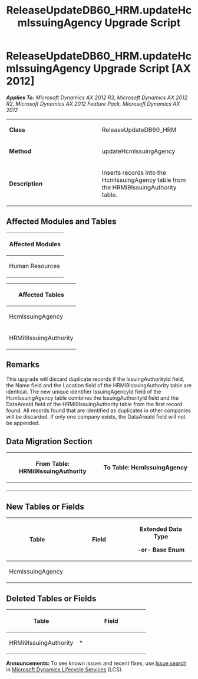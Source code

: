 ﻿---
title: ReleaseUpdateDB60_HRM.updateHcmIssuingAgency Upgrade Script
TOCTitle: ReleaseUpdateDB60_HRM.updateHcmIssuingAgency Upgrade Script
ms:assetid: 555827b5-c86b-665c-e723-279953b2d223
ms:mtpsurl: https://msdn.microsoft.com/en-us/library/JJ736176(v=AX.60)
ms:contentKeyID: 49708352
ms.date: 05/18/2015
mtps_version: v=AX.60
---

# ReleaseUpdateDB60\_HRM.updateHcmIssuingAgency Upgrade Script [AX 2012]


_**Applies To:** Microsoft Dynamics AX 2012 R3, Microsoft Dynamics AX 2012 R2, Microsoft Dynamics AX 2012 Feature Pack, Microsoft Dynamics AX 2012_

<table>
<colgroup>
<col style="width: 50%" />
<col style="width: 50%" />
</colgroup>
<tbody>
<tr class="odd">
<td><p><strong>Class</strong></p></td>
<td><p>ReleaseUpdateDB60_HRM</p></td>
</tr>
<tr class="even">
<td><p><strong>Method</strong></p></td>
<td><p>updateHcmIssuingAgency</p></td>
</tr>
<tr class="odd">
<td><p><strong>Description</strong></p></td>
<td><p>Inserts records into the HcmIssuingAgency table from the HRMi9IssuingAuthority table.</p></td>
</tr>
</tbody>
</table>


## Affected Modules and Tables

<table>
<colgroup>
<col style="width: 100%" />
</colgroup>
<thead>
<tr class="header">
<th><p>Affected Modules</p></th>
</tr>
</thead>
<tbody>
<tr class="odd">
<td><p>Human Resources</p></td>
</tr>
</tbody>
</table>


<table>
<colgroup>
<col style="width: 100%" />
</colgroup>
<thead>
<tr class="header">
<th><p>Affected Tables</p></th>
</tr>
</thead>
<tbody>
<tr class="odd">
<td><p>HcmIssuingAgency</p></td>
</tr>
<tr class="even">
<td><p>HRMi9IssuingAuthority</p></td>
</tr>
</tbody>
</table>


## Remarks

This upgrade will discard duplicate records if the IssuingAuthorityId field, the Name field and the Location field of the HRMi9IssuingAuthority table are identical. The new unique identifier IssuingAgencyId field of the HcmIssuingAgency table combines the IssuingAuthorityId field and the DataAreaId field of the HRMi9IssuingAuthority table from the first record found. All records found that are identified as duplicates in other companies will be discarded. If only one company exists, the DataAreaId field will not be appended.

## Data Migration Section

<table>
<colgroup>
<col style="width: 50%" />
<col style="width: 50%" />
</colgroup>
<thead>
<tr class="header">
<th><p>From Table: HRMi9IssuingAuthority</p></th>
<th><p>To Table: HcmIssuingAgency</p></th>
</tr>
</thead>
<tbody>
<tr class="odd">
<td><p></p></td>
<td><p></p></td>
</tr>
</tbody>
</table>


## New Tables or Fields

<table>
<colgroup>
<col style="width: 33%" />
<col style="width: 33%" />
<col style="width: 33%" />
</colgroup>
<thead>
<tr class="header">
<th><p>Table</p></th>
<th><p>Field</p></th>
<th><p>Extended Data Type</p>
<p>-or- Base Enum</p></th>
</tr>
</thead>
<tbody>
<tr class="odd">
<td><p>HcmIssuingAgency</p></td>
<td><p></p></td>
<td><p></p></td>
</tr>
</tbody>
</table>


## Deleted Tables or Fields

<table>
<colgroup>
<col style="width: 50%" />
<col style="width: 50%" />
</colgroup>
<thead>
<tr class="header">
<th><p>Table</p></th>
<th><p>Field</p></th>
</tr>
</thead>
<tbody>
<tr class="odd">
<td><p>HRMi9IssuingAuthority</p></td>
<td><p>*</p></td>
</tr>
</tbody>
</table>

  
**Announcements:** To see known issues and recent fixes, use [Issue search](http://go.microsoft.com/fwlink/?linkid=389258) in [Microsoft Dynamics Lifecycle Services](http://go.microsoft.com/fwlink/?linkid=306505) (LCS).

